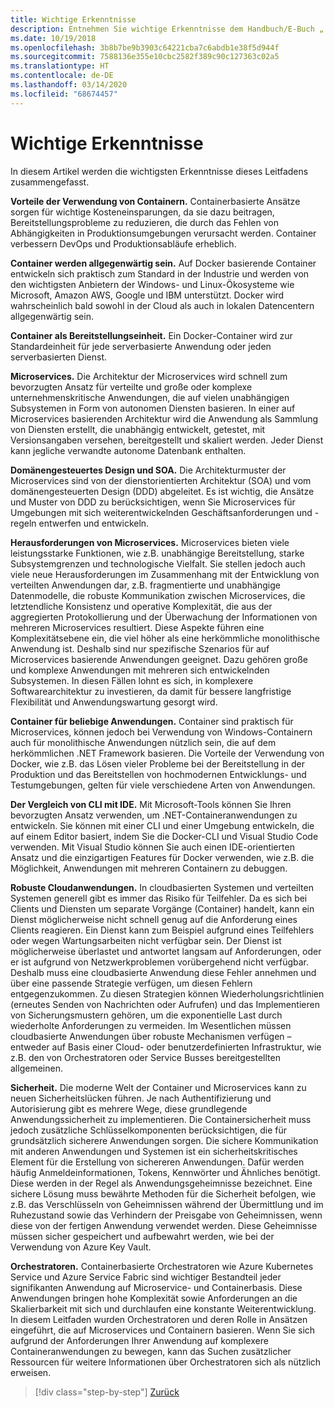 ```yaml
---
title: Wichtige Erkenntnisse
description: Entnehmen Sie wichtige Erkenntnisse dem Handbuch/E-Buch „.NET Microservices Architecture for Containerized .NET Applications“ (.NET Microservices-Architektur für .NET-Containeranwendungen), um einen schnellen Einblick in die allgemeinen Fragen bei der Verwendung einer Microservices-Architektur zu bekommen wie Vor- und Nachteile, DDD-Muster für Entwurf und Entwicklung sowie Stabilität, Sicherheit und die Verwendung von Orchestratoren.
ms.date: 10/19/2018
ms.openlocfilehash: 3b8b7be9b3903c64221cba7c6abdb1e38f5d944f
ms.sourcegitcommit: 7588136e355e10cbc2582f389c90c127363c02a5
ms.translationtype: HT
ms.contentlocale: de-DE
ms.lasthandoff: 03/14/2020
ms.locfileid: "68674457"
---
```

# <a name="key-takeaways"></a>Wichtige Erkenntnisse

In diesem Artikel werden die wichtigsten Erkenntnisse dieses Leitfadens zusammengefasst.

**Vorteile der Verwendung von Containern.** Containerbasierte Ansätze sorgen für wichtige Kosteneinsparungen, da sie dazu beitragen, Bereitstellungsprobleme zu reduzieren, die durch das Fehlen von Abhängigkeiten in Produktionsumgebungen verursacht werden. Container verbessern DevOps und Produktionsabläufe erheblich.

**Container werden allgegenwärtig sein.** Auf Docker basierende Container entwickeln sich praktisch zum Standard in der Industrie und werden von den wichtigsten Anbietern der Windows- und Linux-Ökosysteme wie Microsoft, Amazon AWS, Google und IBM unterstützt. Docker wird wahrscheinlich bald sowohl in der Cloud als auch in lokalen Datencentern allgegenwärtig sein.

**Container als Bereitstellungseinheit.** Ein Docker-Container wird zur Standardeinheit für jede serverbasierte Anwendung oder jeden serverbasierten Dienst.

**Microservices.** Die Architektur der Microservices wird schnell zum bevorzugten Ansatz für verteilte und große oder komplexe unternehmenskritische Anwendungen, die auf vielen unabhängigen Subsystemen in Form von autonomen Diensten basieren. In einer auf Microservices basierenden Architektur wird die Anwendung als Sammlung von Diensten erstellt, die unabhängig entwickelt, getestet, mit Versionsangaben versehen, bereitgestellt und skaliert werden. Jeder Dienst kann jegliche verwandte autonome Datenbank enthalten.

**Domänengesteuertes Design und SOA.** Die Architekturmuster der Microservices sind von der dienstorientierten Architektur (SOA) und vom domänengesteuerten Design (DDD) abgeleitet. Es ist wichtig, die Ansätze und Muster von DDD zu berücksichtigen, wenn Sie Microservices für Umgebungen mit sich weiterentwickelnden Geschäftsanforderungen und -regeln entwerfen und entwickeln.

**Herausforderungen von Microservices.** Microservices bieten viele leistungsstarke Funktionen, wie z.B. unabhängige Bereitstellung, starke Subsystemgrenzen und technologische Vielfalt. Sie stellen jedoch auch viele neue Herausforderungen im Zusammenhang mit der Entwicklung von verteilten Anwendungen dar, z.B. fragmentierte und unabhängige Datenmodelle, die robuste Kommunikation zwischen Microservices, die letztendliche Konsistenz und operative Komplexität, die aus der aggregierten Protokollierung und der Überwachung der Informationen von mehreren Microservices resultiert. Diese Aspekte führen eine Komplexitätsebene ein, die viel höher als eine herkömmliche monolithische Anwendung ist. Deshalb sind nur spezifische Szenarios für auf Microservices basierende Anwendungen geeignet. Dazu gehören große und komplexe Anwendungen mit mehreren sich entwickelnden Subsystemen. In diesen Fällen lohnt es sich, in komplexere Softwarearchitektur zu investieren, da damit für bessere langfristige Flexibilität und Anwendungswartung gesorgt wird.

**Container für beliebige Anwendungen.** Container sind praktisch für Microservices, können jedoch bei Verwendung von Windows-Containern auch für monolithische Anwendungen nützlich sein, die auf dem herkömmlichen .NET Framework basieren. Die Vorteile der Verwendung von Docker, wie z.B. das Lösen vieler Probleme bei der Bereitstellung in der Produktion und das Bereitstellen von hochmodernen Entwicklungs- und Testumgebungen, gelten für viele verschiedene Arten von Anwendungen.

**Der Vergleich von CLI mit IDE.** Mit Microsoft-Tools können Sie Ihren bevorzugten Ansatz verwenden, um .NET-Containeranwendungen zu entwickeln. Sie können mit einer CLI und einer Umgebung entwickeln, die auf einem Editor basiert, indem Sie die Docker-CLI und Visual Studio Code verwenden. Mit Visual Studio können Sie auch einen IDE-orientierten Ansatz und die einzigartigen Features für Docker verwenden, wie z.B. die Möglichkeit, Anwendungen mit mehreren Containern zu debuggen.

**Robuste Cloudanwendungen.** In cloudbasierten Systemen und verteilten Systemen generell gibt es immer das Risiko für Teilfehler. Da es sich bei Clients und Diensten um separate Vorgänge (Container) handelt, kann ein Dienst möglicherweise nicht schnell genug auf die Anforderung eines Clients reagieren. Ein Dienst kann zum Beispiel aufgrund eines Teilfehlers oder wegen Wartungsarbeiten nicht verfügbar sein. Der Dienst ist möglicherweise überlastet und antwortet langsam auf Anforderungen, oder er ist aufgrund von Netzwerkproblemen vorübergehend nicht verfügbar. Deshalb muss eine cloudbasierte Anwendung diese Fehler annehmen und über eine passende Strategie verfügen, um diesen Fehlern entgegenzukommen. Zu diesen Strategien können Wiederholungsrichtlinien (erneutes Senden von Nachrichten oder Aufrufen) und das Implementieren von Sicherungsmustern gehören, um die exponentielle Last durch wiederholte Anforderungen zu vermeiden. Im Wesentlichen müssen cloudbasierte Anwendungen über robuste Mechanismen verfügen – entweder auf Basis einer Cloud- oder benutzerdefinierten Infrastruktur, wie z.B. den von Orchestratoren oder Service Busses bereitgestellten allgemeinen.

**Sicherheit.** Die moderne Welt der Container und Microservices kann zu neuen Sicherheitslücken führen. Je nach Authentifizierung und Autorisierung gibt es mehrere Wege, diese grundlegende Anwendungssicherheit zu implementieren. Die Containersicherheit muss jedoch zusätzliche Schlüsselkomponenten berücksichtigen, die für grundsätzlich sicherere Anwendungen sorgen. Die sichere Kommunikation mit anderen Anwendungen und Systemen ist ein sicherheitskritisches Element für die Erstellung von sichereren Anwendungen. Dafür werden häufig Anmeldeinformationen, Tokens, Kennwörter und Ähnliches benötigt. Diese werden in der Regel als Anwendungsgeheimnisse bezeichnet. Eine sichere Lösung muss bewährte Methoden für die Sicherheit befolgen, wie z.B. das Verschlüsseln von Geheimnissen während der Übermittlung und im Ruhezustand sowie das Verhindern der Preisgabe von Geheimnissen, wenn diese von der fertigen Anwendung verwendet werden. Diese Geheimnisse müssen sicher gespeichert und aufbewahrt werden, wie bei der Verwendung von Azure Key Vault.

**Orchestratoren.** Containerbasierte Orchestratoren wie Azure Kubernetes Service und Azure Service Fabric sind wichtiger Bestandteil jeder signifikanten Anwendung auf Microservice- und Containerbasis. Diese Anwendungen bringen hohe Komplexität sowie Anforderungen an die Skalierbarkeit mit sich und durchlaufen eine konstante Weiterentwicklung. In diesem Leitfaden wurden Orchestratoren und deren Rolle in Ansätzen eingeführt, die auf Microservices und Containern basieren. Wenn Sie sich aufgrund der Anforderungen Ihrer Anwendung auf komplexere Containeranwendungen zu bewegen, kann das Suchen zusätzlicher Ressourcen für weitere Informationen über Orchestratoren sich als nützlich erweisen.

>[!div class="step-by-step"]
>[Zurück](secure-net-microservices-web-applications/azure-key-vault-protects-secrets.md)
